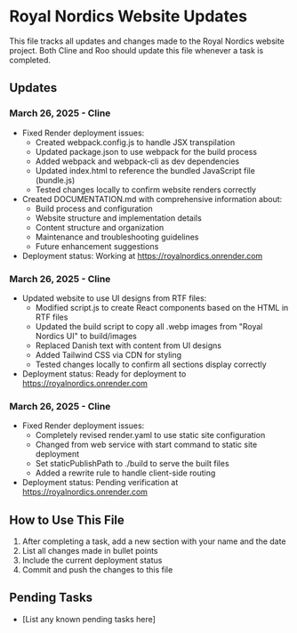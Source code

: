 # Royal Nordics Website Updates

This file tracks all updates and changes made to the Royal Nordics website project. Both Cline and Roo should update this file whenever a task is completed.

## Updates

### March 26, 2025 - Cline
- Fixed Render deployment issues:
  - Created webpack.config.js to handle JSX transpilation
  - Updated package.json to use webpack for the build process
  - Added webpack and webpack-cli as dev dependencies
  - Updated index.html to reference the bundled JavaScript file (bundle.js)
  - Tested changes locally to confirm website renders correctly
- Created DOCUMENTATION.md with comprehensive information about:
  - Build process and configuration
  - Website structure and implementation details
  - Content structure and organization
  - Maintenance and troubleshooting guidelines
  - Future enhancement suggestions
- Deployment status: Working at https://royalnordics.onrender.com

### March 26, 2025 - Cline
- Updated website to use UI designs from RTF files:
  - Modified script.js to create React components based on the HTML in RTF files
  - Updated the build script to copy all .webp images from "Royal Nordics UI" to build/images
  - Replaced Danish text with content from UI designs
  - Added Tailwind CSS via CDN for styling
  - Tested changes locally to confirm all sections display correctly
- Deployment status: Ready for deployment to https://royalnordics.onrender.com

### March 26, 2025 - Cline
- Fixed Render deployment issues:
  - Completely revised render.yaml to use static site configuration
  - Changed from web service with start command to static site deployment
  - Set staticPublishPath to ./build to serve the built files
  - Added a rewrite rule to handle client-side routing
- Deployment status: Pending verification at https://royalnordics.onrender.com

## How to Use This File

1. After completing a task, add a new section with your name and the date
2. List all changes made in bullet points
3. Include the current deployment status
4. Commit and push the changes to this file

## Pending Tasks

- [List any known pending tasks here]
